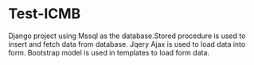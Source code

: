 # Test-ICMB
Django project using Mssql as the database.Stored procedure is used to insert and fetch data from database. Jqery Ajax is used to load data into form.
Bootstrap model is used in templates to load form data.
